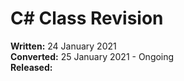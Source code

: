 # C# Class Revision

**Written:** 24 January 2021  
**Converted:** 25 January 2021 - Ongoing  
**Released:**